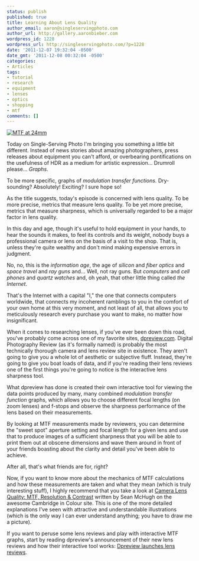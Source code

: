 ```yaml
---
status: publish
published: true
title: Learning About Lens Quality
author_email: aaron@singleservingphoto.com
author_url: http://gallery.aaronbieber.com
wordpress_id: 1228
wordpress_url: http://singleservingphoto.com/?p=1228
date: '2011-12-07 19:32:04 -0500'
date_gmt: '2011-12-08 00:32:04 -0500'
categories:
- Articles
tags:
- tutorial
- research
- equipment
- lenses
- optics
- shopping
- mtf
comments: []
---
```

[![MTF at 24mm](/wp-content/uploads/2011/12/Screen-shot-2011-12-05-at-7-150x150.png "MTF at 24mm")](/wp-content/uploads/2011/12/Screen-shot-2011-12-05-at-7.png)

Today on Single-Serving Photo I'm bringing you something a little bit
different. Instead of news stories about amazing photographers, press
releases about equipment you can't afford, or overbearing pontifications
on the usefulness of HDR as a medium for artistic expression... Drumroll
please... _Graphs_.

To be more specific, graphs of _modulation transfer functions._
Dry-sounding? Absolutely! Exciting? I sure hope so! <!--more-->

As the title suggests, today's episode is concerned with lens quality.
To be more precise, metrics that measure lens quality. To be yet more
precise, metrics that measure sharpness, which is universally regarded
to be a major factor in lens quality.

In this day and age, though it's useful to hold equipment in your hands,
to hear the sounds it makes, to feel its controls and its weight, nobody
buys a professional camera or lens on the basis of a visit to the shop.
That is, unless they're quite wealthy and don't mind making expensive
errors in judgment.

No, no, this is the _information age_, the age of _silicon_ and
_fiber optics_ and _space travel_ and _ray guns_ and... Well, not
ray guns. But _computers_ and _cell phones_ and _quartz watches_
and, oh yeah, that other little thing called _the Internet_.

That's the Internet with a capital "I," the one that connects computers
worldwide, that connects my incoherent ramblings to you in the comfort
of your own home at this very moment, and not least of all, that allows
you to meticulously research every purchase you want to make, no matter
how insignificant.

When it comes to researching lenses, if you've ever been down this road,
you've probably come across one of my favorite sites,
[dpreview.com](http://www.dpreview.com). Digital Photography Review (as
it's formally named) is probably the most technically thorough camera
and lens review site in existence. They aren't going to give you a whole
lot of aesthetic or subjective fluff. Instead, they're going to give you
boat loads of data, and if you're reading their lens reviews one of the
first things you're going to notice is the interactive lens sharpness
tool.

What dpreview has done is created their own interactive tool for viewing
the data points produced by many, many combined _modulation transfer
function_ graphs, which allows you to choose different focal lengths
(on zoom lenses) and f-stops and observe the sharpness performance of
the lens based on their measurements.

By looking at MTF measurements made by reviewers, you can determine the
"sweet spot" aperture setting and focal length for a given lens and use
that to produce images of a sufficient sharpness that you will be able
to print them out at obscene dimensions and wave them around in front of
your friends boasting about the clarity and detail you've been able to
achieve.

After all, that's what friends are for, right?

Now, if you want to know more about the mechanics of MTF calculations and how
these measurements are taken and what they mean (which is truly interesting
stuff), I highly recommend that you take a look at
[Camera Lens Quality: MTF, Resolution & Contrast](http://www.cambridgeincolour.com/tutorials/lens-quality-mtf-resolution.htm)
written by Sean McHugh on the awesome Cambridge in Colour site. This is one of
the more detailed explanations I've seen with attractive and understandable
illustrations (which is the only way I can ever understand anything; you have to
draw me a picture).

If you want to peruse some lens reviews and play with interactive MTF graphs,
start by reading dpreview's announcement of their new lens reviews and how their
interactive tool works:
[Dpreview launches lens reviews](http://www.dpreview.com/news/2008/1/29/dpreviewlensreviews).
